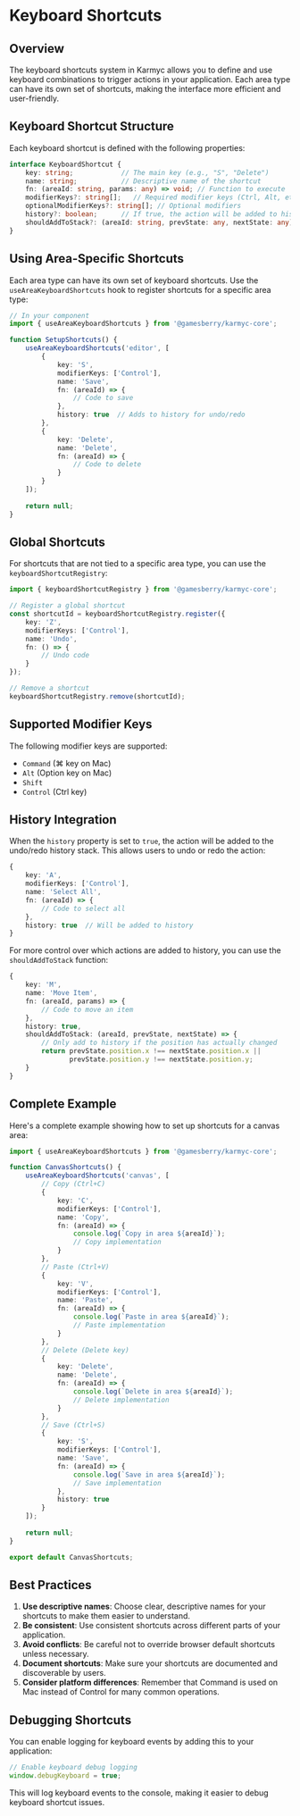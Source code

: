 # Keyboard Shortcuts

## Overview

The keyboard shortcuts system in Karmyc allows you to define and use keyboard combinations to trigger actions in your application. Each area type can have its own set of shortcuts, making the interface more efficient and user-friendly.

## Keyboard Shortcut Structure

Each keyboard shortcut is defined with the following properties:

```typescript
interface KeyboardShortcut {
    key: string;            // The main key (e.g., "S", "Delete")
    name: string;           // Descriptive name of the shortcut
    fn: (areaId: string, params: any) => void; // Function to execute
    modifierKeys?: string[];   // Required modifier keys (Ctrl, Alt, etc.)
    optionalModifierKeys?: string[]; // Optional modifiers
    history?: boolean;      // If true, the action will be added to history
    shouldAddToStack?: (areaId: string, prevState: any, nextState: any) => boolean;
}
```

## Using Area-Specific Shortcuts

Each area type can have its own set of keyboard shortcuts. Use the `useAreaKeyboardShortcuts` hook to register shortcuts for a specific area type:

```typescript
// In your component
import { useAreaKeyboardShortcuts } from '@gamesberry/karmyc-core';

function SetupShortcuts() {
    useAreaKeyboardShortcuts('editor', [
        {
            key: 'S',
            modifierKeys: ['Control'],
            name: 'Save',
            fn: (areaId) => {
                // Code to save
            },
            history: true  // Adds to history for undo/redo
        },
        {
            key: 'Delete',
            name: 'Delete',
            fn: (areaId) => {
                // Code to delete
            }
        }
    ]);
    
    return null;
}
```

## Global Shortcuts

For shortcuts that are not tied to a specific area type, you can use the `keyboardShortcutRegistry`:

```typescript
import { keyboardShortcutRegistry } from '@gamesberry/karmyc-core';

// Register a global shortcut
const shortcutId = keyboardShortcutRegistry.register({
    key: 'Z',
    modifierKeys: ['Control'],
    name: 'Undo',
    fn: () => {
        // Undo code
    }
});

// Remove a shortcut
keyboardShortcutRegistry.remove(shortcutId);
```

## Supported Modifier Keys

The following modifier keys are supported:
- `Command` (⌘ key on Mac)
- `Alt` (Option key on Mac)
- `Shift`
- `Control` (Ctrl key)

## History Integration

When the `history` property is set to `true`, the action will be added to the undo/redo history stack. This allows users to undo or redo the action:

```typescript
{
    key: 'A',
    modifierKeys: ['Control'],
    name: 'Select All',
    fn: (areaId) => {
        // Code to select all
    },
    history: true  // Will be added to history
}
```

For more control over which actions are added to history, you can use the `shouldAddToStack` function:

```typescript
{
    key: 'M',
    name: 'Move Item',
    fn: (areaId, params) => {
        // Code to move an item
    },
    history: true,
    shouldAddToStack: (areaId, prevState, nextState) => {
        // Only add to history if the position has actually changed
        return prevState.position.x !== nextState.position.x ||
               prevState.position.y !== nextState.position.y;
    }
}
```

## Complete Example

Here's a complete example showing how to set up shortcuts for a canvas area:

```typescript
import { useAreaKeyboardShortcuts } from '@gamesberry/karmyc-core';

function CanvasShortcuts() {
    useAreaKeyboardShortcuts('canvas', [
        // Copy (Ctrl+C)
        {
            key: 'C',
            modifierKeys: ['Control'],
            name: 'Copy',
            fn: (areaId) => {
                console.log(`Copy in area ${areaId}`);
                // Copy implementation
            }
        },
        // Paste (Ctrl+V)
        {
            key: 'V',
            modifierKeys: ['Control'],
            name: 'Paste',
            fn: (areaId) => {
                console.log(`Paste in area ${areaId}`);
                // Paste implementation
            }
        },
        // Delete (Delete key)
        {
            key: 'Delete',
            name: 'Delete',
            fn: (areaId) => {
                console.log(`Delete in area ${areaId}`);
                // Delete implementation
            }
        },
        // Save (Ctrl+S)
        {
            key: 'S',
            modifierKeys: ['Control'],
            name: 'Save',
            fn: (areaId) => {
                console.log(`Save in area ${areaId}`);
                // Save implementation
            },
            history: true
        }
    ]);
    
    return null;
}

export default CanvasShortcuts;
```

## Best Practices

1. **Use descriptive names**: Choose clear, descriptive names for your shortcuts to make them easier to understand.
2. **Be consistent**: Use consistent shortcuts across different parts of your application.
3. **Avoid conflicts**: Be careful not to override browser default shortcuts unless necessary.
4. **Document shortcuts**: Make sure your shortcuts are documented and discoverable by users.
5. **Consider platform differences**: Remember that Command is used on Mac instead of Control for many common operations.

## Debugging Shortcuts

You can enable logging for keyboard events by adding this to your application:

```typescript
// Enable keyboard debug logging
window.debugKeyboard = true;
```

This will log keyboard events to the console, making it easier to debug keyboard shortcut issues. 
